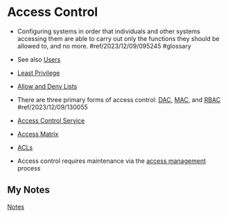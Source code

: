 # Access Control
- Configuring systems in order that individuals and other systems accessing them are able to carry out only the functions they should be allowed to, and no more. #ref/2023/12/09/095245 #glossary

- See also [Users](users.md)

- [Least Privilege](least-privilege.md)
- [Allow and Deny Lists](allow-and-deny-lists.md)
- There are three primary forms of access control: [DAC](discretionary-access-control.md), [MAC](mandatory-access-control.md), and [RBAC](role-based-access-control.md) #ref/2023/12/09/130055
- [Access Control Service](access-control-service.md)
- [Access Matrix](access-matrix.md)
- [ACLs](access-control-lists.md)
- Access control requires maintenance via the [access management](access-management.md) process
## My Notes
[Notes](mynotes/access-control-notes.md)
